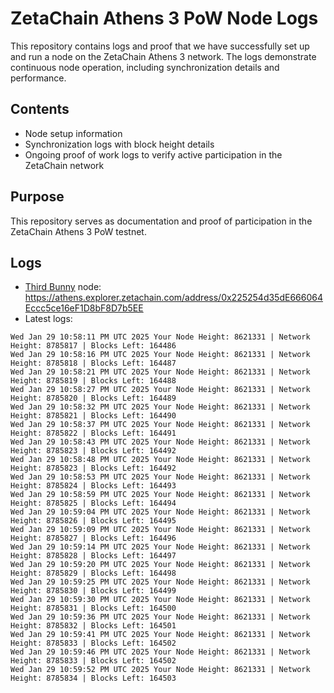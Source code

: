# ZetaChain Athens 3 PoW Node Logs
This repository contains logs and proof that we have successfully set up and run a node on the ZetaChain Athens 3 network. The logs demonstrate continuous node operation, including synchronization details and performance.

## Contents
- Node setup information
- Synchronization logs with block height details
- Ongoing proof of work logs to verify active participation in the ZetaChain network

## Purpose
This repository serves as documentation and proof of participation in the ZetaChain Athens 3 PoW testnet.

## Logs

- [Third Bunny](https://thirdbunny.xyz/) node: https://athens.explorer.zetachain.com/address/0x225254d35dE666064Eccc5ce16eF1D8bF8D7b5EE
- Latest logs:
```
Wed Jan 29 10:58:11 PM UTC 2025 Your Node Height: 8621331 | Network Height: 8785817 | Blocks Left: 164486
Wed Jan 29 10:58:16 PM UTC 2025 Your Node Height: 8621331 | Network Height: 8785818 | Blocks Left: 164487
Wed Jan 29 10:58:21 PM UTC 2025 Your Node Height: 8621331 | Network Height: 8785819 | Blocks Left: 164488
Wed Jan 29 10:58:27 PM UTC 2025 Your Node Height: 8621331 | Network Height: 8785820 | Blocks Left: 164489
Wed Jan 29 10:58:32 PM UTC 2025 Your Node Height: 8621331 | Network Height: 8785821 | Blocks Left: 164490
Wed Jan 29 10:58:37 PM UTC 2025 Your Node Height: 8621331 | Network Height: 8785822 | Blocks Left: 164491
Wed Jan 29 10:58:43 PM UTC 2025 Your Node Height: 8621331 | Network Height: 8785823 | Blocks Left: 164492
Wed Jan 29 10:58:48 PM UTC 2025 Your Node Height: 8621331 | Network Height: 8785823 | Blocks Left: 164492
Wed Jan 29 10:58:53 PM UTC 2025 Your Node Height: 8621331 | Network Height: 8785824 | Blocks Left: 164493
Wed Jan 29 10:58:59 PM UTC 2025 Your Node Height: 8621331 | Network Height: 8785825 | Blocks Left: 164494
Wed Jan 29 10:59:04 PM UTC 2025 Your Node Height: 8621331 | Network Height: 8785826 | Blocks Left: 164495
Wed Jan 29 10:59:09 PM UTC 2025 Your Node Height: 8621331 | Network Height: 8785827 | Blocks Left: 164496
Wed Jan 29 10:59:14 PM UTC 2025 Your Node Height: 8621331 | Network Height: 8785828 | Blocks Left: 164497
Wed Jan 29 10:59:20 PM UTC 2025 Your Node Height: 8621331 | Network Height: 8785829 | Blocks Left: 164498
Wed Jan 29 10:59:25 PM UTC 2025 Your Node Height: 8621331 | Network Height: 8785830 | Blocks Left: 164499
Wed Jan 29 10:59:30 PM UTC 2025 Your Node Height: 8621331 | Network Height: 8785831 | Blocks Left: 164500
Wed Jan 29 10:59:36 PM UTC 2025 Your Node Height: 8621331 | Network Height: 8785832 | Blocks Left: 164501
Wed Jan 29 10:59:41 PM UTC 2025 Your Node Height: 8621331 | Network Height: 8785833 | Blocks Left: 164502
Wed Jan 29 10:59:46 PM UTC 2025 Your Node Height: 8621331 | Network Height: 8785833 | Blocks Left: 164502
Wed Jan 29 10:59:52 PM UTC 2025 Your Node Height: 8621331 | Network Height: 8785834 | Blocks Left: 164503
```
